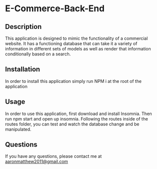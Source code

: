 # E-Commerce-Back-End

## Description
This application is designed to mimic the functionality of a commercial website. It has a functioning database that can take it a variety of information in different sets of models as well as render that information conditionally based on a search.

## Installation 
In order to install this application simply run NPM i at the root of the application

## Usage
In order to use this application, first download and install Insomnia. Then run npm start and open up insomnia. Following the routes inside of the routes folder, you can test and watch the database change and be manipulated.

## Questions
If you have any questions, please contact me at aaronmatthew2011@gmail.com